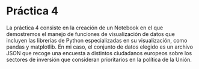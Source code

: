 # Práctica 4
La práctica 4 consiste en la creación de un Notebook en el que demostremos el manejo de funciones de visualización de datos que incluyen las librerías de Python especializadas en su visualización, como pandas y matplotlib. En mi caso, el conjunto de datos elegido es un archivo JSON que recoge una encuesta a distintos ciudadanos europeos sobre los sectores de inversión que consideran prioritarios en la política de la Unión.   
